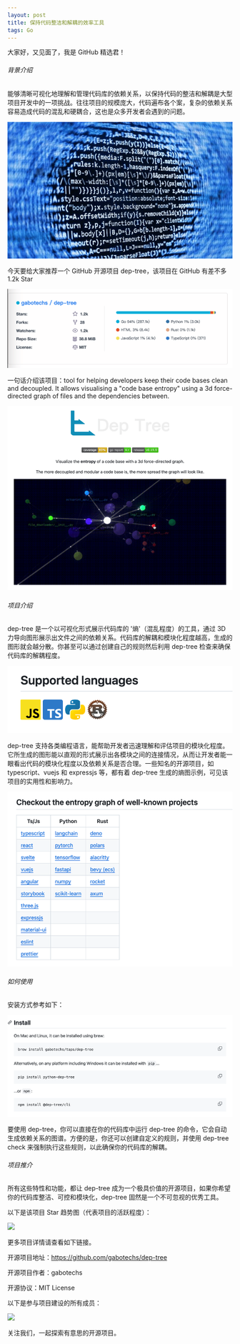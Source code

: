 ```yaml
---
layout: post
title: 保持代码整洁和解耦的效率工具
tags: Go
---
```


大家好，又见面了，我是 GitHub 精选君！

###### 背景介绍

能够清晰可视化地理解和管理代码库的依赖关系，以保持代码的整洁和解耦是大型项目开发中的一项挑战。往往项目的规模庞大，代码遍布各个案，复杂的依赖关系容易造成代码的混乱和硬耦合，这也是众多开发者会遇到的问题。

![](https://raw.githubusercontent.com/ZhuPeng/pic/master/images/compress_image-20240518223542588.png)

今天要给大家推荐一个 GitHub 开源项目 dep-tree，该项目在 GitHub 有差不多 1.2k Star

![](https://raw.githubusercontent.com/ZhuPeng/pic/master/images/compress_image-20240518224127359.png)

一句话介绍该项目：tool for helping developers keep their code bases clean and decoupled. It allows visualising a "code base entropy" using a 3d force-directed graph of files and the dependencies between.

![](https://raw.githubusercontent.com/ZhuPeng/pic/master/images/compress_image-20240319225126848.png)

###### 项目介绍

dep-tree 是一个以可视化形式展示代码库的 '熵'（混乱程度）的工具，通过 3D 力导向图形展示出文件之间的依赖关系。代码库的解耦和模块化程度越高，生成的图形就会越分散。你甚至可以通过创建自己的规则然后利用 dep-tree 检查来确保代码库的解耦程度。

![](https://raw.githubusercontent.com/ZhuPeng/pic/master/images/compress_image-20240319225325012.png)

dep-tree 支持各类编程语言，能帮助开发者迅速理解和评估项目的模块化程度。它所生成的图形能以直观的形式展示出各模块之间的连接情况，从而让开发者能一眼看出代码的模块化程度以及依赖关系是否合理。一些知名的开源项目，如 typescript、vuejs 和 expressjs 等，都有着 dep-tree 生成的熵图示例，可见该项目的实用性和影响力。

![](https://raw.githubusercontent.com/ZhuPeng/pic/master/images/compress_image-20240319225341484.png)

###### 如何使用

安装方式参考如下：

![](https://raw.githubusercontent.com/ZhuPeng/pic/master/images/compress_image-20240319225505730.png)

要使用 dep-tree，你可以直接在你的代码库中运行 dep-tree 的命令，它会自动生成依赖关系的图谱。方便的是，你还可以创建自定义的规则，并使用 dep-tree check 来强制执行这些规则，以此确保你的代码库的解耦。

###### 项目推介

所有这些特性和功能，都让 dep-tree 成为一个极具价值的开源项目，如果你希望你的代码库整洁、可控和模块化，dep-tree 固然是一个不可忽视的优秀工具。


以下是该项目 Star 趋势图（代表项目的活跃程度）：

![](https://api.star-history.com/svg?repos=gabotechs/dep-tree&type=Timeline)

更多项目详情请查看如下链接。

开源项目地址：https://github.com/gabotechs/dep-tree 

开源项目作者：gabotechs

开源协议：MIT License

以下是参与项目建设的所有成员：

![](https://contrib.rocks/image?repo=gabotechs/dep-tree)

关注我们，一起探索有意思的开源项目。

